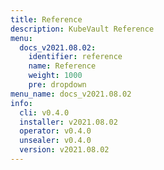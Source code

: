 ```yaml
---
title: Reference
description: KubeVault Reference
menu:
  docs_v2021.08.02:
    identifier: reference
    name: Reference
    weight: 1000
    pre: dropdown
menu_name: docs_v2021.08.02
info:
  cli: v0.4.0
  installer: v2021.08.02
  operator: v0.4.0
  unsealer: v0.4.0
  version: v2021.08.02
---
```


